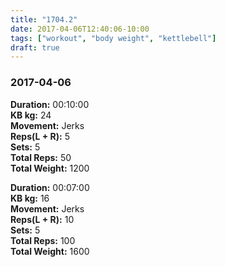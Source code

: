```yaml
---
title: "1704.2"
date: 2017-04-06T12:40:06-10:00
tags: ["workout", "body weight", "kettlebell"]
draft: true
---
```


### 2017-04-06

**Duration:** 00:10:00  
**KB kg:** 24  
**Movement:** Jerks  
**Reps(L + R):** 5  
**Sets:** 5  
**Total Reps:** 50  
**Total Weight:** 1200

**Duration:** 00:07:00  
**KB kg:** 16  
**Movement:** Jerks  
**Reps(L + R):** 10  
**Sets:** 5  
**Total Reps:** 100  
**Total Weight:** 1600